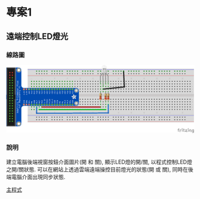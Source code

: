 # 專案1
## 遠端控制LED燈光
### 線路圖

![總路圖](./RGBLed_bb.png) 

### 說明
建立電腦後端視窗按鈕介面圖片(開 和 關), 顯示LED燈的開/關, 以程式控制LED燈之開/關狀態.
可以在網站上透過雲端遠端操控目前燈光的狀態(開 或 關), 同時在後端電腦介面出現同步狀態.

[主程式](main2.py)
